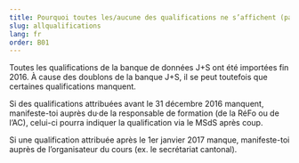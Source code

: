 ```yaml
---
title: Pourquoi toutes les/aucune des qualifications ne s’affichent (pas)?
slug: allqualifications
lang: fr
order: B01
---
```


Toutes les qualifications de la banque de données J+S ont été importées fin 2016. À cause des doublons de la banque J+S, il se peut toutefois que certaines qualifications manquent.

Si des qualifications attribuées avant le 31 décembre 2016 manquent, manifeste-toi auprès du·de la responsable de formation (de la RéFo ou de l’AC), celui-ci pourra indiquer la qualification via le MSdS après coup.

Si une qualification attribuée après le 1er janvier 2017 manque, manifeste-toi auprès de l’organisateur du cours (ex. le secrétariat cantonal).